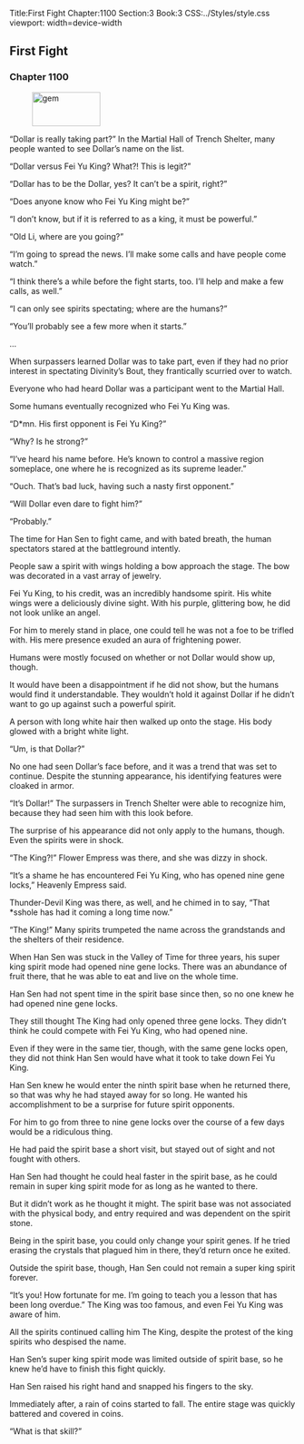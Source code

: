 Title:First Fight 
Chapter:1100 
Section:3 
Book:3 
CSS:../Styles/style.css 
viewport: width=device-width
  
## First Fight
### Chapter 1100
  
<figure>
	<img src="../Images/gem.gif" alt="gem" id="gem" width="120" height="60" />
</figure>
  

  
“Dollar is really taking part?” In the Martial Hall of Trench Shelter, many people wanted to see Dollar’s name on the list.

“Dollar versus Fei Yu King? What?! This is legit?”

“Dollar has to be the Dollar, yes? It can’t be a spirit, right?”

“Does anyone know who Fei Yu King might be?”

“I don’t know, but if it is referred to as a king, it must be powerful.”

“Old Li, where are you going?”

“I’m going to spread the news. I’ll make some calls and have people come watch.”

“I think there’s a while before the fight starts, too. I’ll help and make a few calls, as well.”

“I can only see spirits spectating; where are the humans?”

“You’ll probably see a few more when it starts.”

…

When surpassers learned Dollar was to take part, even if they had no prior interest in spectating Divinity’s Bout, they frantically scurried over to watch.

Everyone who had heard Dollar was a participant went to the Martial Hall.

Some humans eventually recognized who Fei Yu King was.

“D*mn. His first opponent is Fei Yu King?”

“Why? Is he strong?”

“I’ve heard his name before. He’s known to control a massive region someplace, one where he is recognized as its supreme leader.”

“Ouch. That’s bad luck, having such a nasty first opponent.”

“Will Dollar even dare to fight him?”

“Probably.”

The time for Han Sen to fight came, and with bated breath, the human spectators stared at the battleground intently.

People saw a spirit with wings holding a bow approach the stage. The bow was decorated in a vast array of jewelry.

Fei Yu King, to his credit, was an incredibly handsome spirit. His white wings were a deliciously divine sight. With his purple, glittering bow, he did not look unlike an angel.

For him to merely stand in place, one could tell he was not a foe to be trifled with. His mere presence exuded an aura of frightening power.

Humans were mostly focused on whether or not Dollar would show up, though.

It would have been a disappointment if he did not show, but the humans would find it understandable. They wouldn’t hold it against Dollar if he didn’t want to go up against such a powerful spirit.

A person with long white hair then walked up onto the stage. His body glowed with a bright white light.

“Um, is that Dollar?”

No one had seen Dollar’s face before, and it was a trend that was set to continue. Despite the stunning appearance, his identifying features were cloaked in armor.

“It’s Dollar!” The surpassers in Trench Shelter were able to recognize him, because they had seen him with this look before.

The surprise of his appearance did not only apply to the humans, though. Even the spirits were in shock.

“The King?!” Flower Empress was there, and she was dizzy in shock.

“It’s a shame he has encountered Fei Yu King, who has opened nine gene locks,” Heavenly Empress said.

Thunder-Devil King was there, as well, and he chimed in to say, “That *sshole has had it coming a long time now.”

“The King!” Many spirits trumpeted the name across the grandstands and the shelters of their residence.

When Han Sen was stuck in the Valley of Time for three years, his super king spirit mode had opened nine gene locks. There was an abundance of fruit there, that he was able to eat and live on the whole time.

Han Sen had not spent time in the spirit base since then, so no one knew he had opened nine gene locks.

They still thought The King had only opened three gene locks. They didn’t think he could compete with Fei Yu King, who had opened nine.

Even if they were in the same tier, though, with the same gene locks open, they did not think Han Sen would have what it took to take down Fei Yu King.

Han Sen knew he would enter the ninth spirit base when he returned there, so that was why he had stayed away for so long. He wanted his accomplishment to be a surprise for future spirit opponents.

For him to go from three to nine gene locks over the course of a few days would be a ridiculous thing.

He had paid the spirit base a short visit, but stayed out of sight and not fought with others.

Han Sen had thought he could heal faster in the spirit base, as he could remain in super king spirit mode for as long as he wanted to there.

But it didn’t work as he thought it might. The spirit base was not associated with the physical body, and entry required and was dependent on the spirit stone.

Being in the spirit base, you could only change your spirit genes. If he tried erasing the crystals that plagued him in there, they’d return once he exited.

Outside the spirit base, though, Han Sen could not remain a super king spirit forever.

“It’s you! How fortunate for me. I’m going to teach you a lesson that has been long overdue.” The King was too famous, and even Fei Yu King was aware of him.

All the spirits continued calling him The King, despite the protest of the king spirits who despised the name.

Han Sen’s super king spirit mode was limited outside of spirit base, so he knew he’d have to finish this fight quickly.

Han Sen raised his right hand and snapped his fingers to the sky.

Immediately after, a rain of coins started to fall. The entire stage was quickly battered and covered in coins.

“What is that skill?”